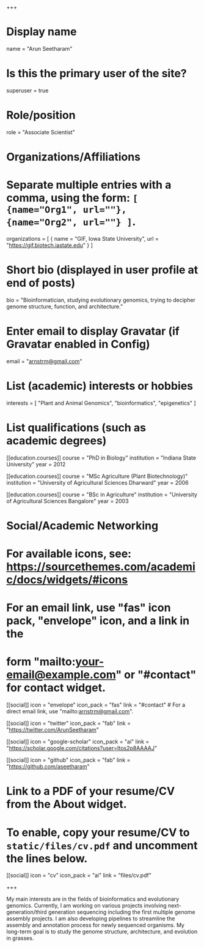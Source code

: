 +++
# Display name
name = "Arun Seetharam"

# Is this the primary user of the site?
superuser = true

# Role/position
role = "Associate Scientist"

# Organizations/Affiliations
#   Separate multiple entries with a comma, using the form: `[ {name="Org1", url=""}, {name="Org2", url=""} ]`.
organizations = [ { name = "GIF, Iowa State University", url = "https://gif.biotech.iastate.edu" } ]

# Short bio (displayed in user profile at end of posts)
bio = "Bioinformatician, studying evolutionary genomics, trying to decipher genome structure, function, and architecture."

# Enter email to display Gravatar (if Gravatar enabled in Config)
email = "arnstrm@gmail.com"

# List (academic) interests or hobbies
interests = [
  "Plant and Animal Genomics",
  "bioinformatics",
  "epigenetics"
]

# List qualifications (such as academic degrees)
[[education.courses]]
  course = "PhD in Biology"
  institution = "Indiana State University"
  year = 2012

[[education.courses]]
  course = "MSc Agriculture (Plant Biotechnology)"
  institution = "University of Agricultural Sciences Dharward"
  year = 2006

[[education.courses]]
  course = "BSc in Agriculture"
  institution = "University of Agricultural Sciences Bangalore"
  year = 2003

# Social/Academic Networking
# For available icons, see: https://sourcethemes.com/academic/docs/widgets/#icons
#   For an email link, use "fas" icon pack, "envelope" icon, and a link in the
#   form "mailto:your-email@example.com" or "#contact" for contact widget.

[[social]]
  icon = "envelope"
  icon_pack = "fas"
  link = "#contact"  # For a direct email link, use "mailto:arnstrm@gmail.com".

[[social]]
  icon = "twitter"
  icon_pack = "fab"
  link = "https://twitter.com/ArunSeetharam"

[[social]]
  icon = "google-scholar"
  icon_pack = "ai"
  link = "https://scholar.google.com/citations?user=Itos2p8AAAAJ"

[[social]]
  icon = "github"
  icon_pack = "fab"
  link = "https://github.com/aseetharam"

# Link to a PDF of your resume/CV from the About widget.
# To enable, copy your resume/CV to `static/files/cv.pdf` and uncomment the lines below.
 [[social]]
   icon = "cv"
   icon_pack = "ai"
   link = "files/cv.pdf"

+++

My main interests are in the fields of bioinformatics and evolutionary genomics. Currently, I am working on various projects involving next-generation/third generation sequencing including the first multiple genome assembly projects. I am also developing pipelines to streamline the assembly and annotation process for newly sequenced organisms. My long-term goal is to study the genome structure, architecture, and evolution in grasses.
